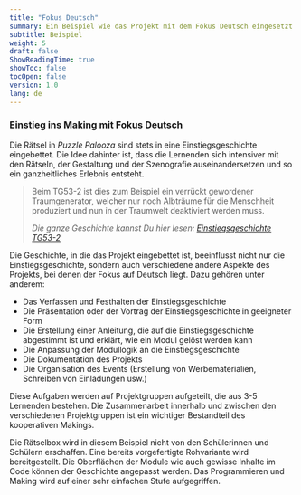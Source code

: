 ```yaml
---
title: "Fokus Deutsch"
summary: Ein Beispiel wie das Projekt mit dem Fokus Deutsch eingesetzt werden könnte.
subtitle: Beispiel
weight: 5
draft: false
ShowReadingTime: true
showToc: false
tocOpen: false
version: 1.0
lang: de
---
```


### Einstieg ins Making mit Fokus Deutsch

Die Rätsel in *Puzzle Palooza* sind stets in eine Einstiegsgeschichte eingebettet. Die Idee dahinter ist, dass die Lernenden sich intensiver mit den Rätseln, der Gestaltung und der Szenografie auseinandersetzen und so ein ganzheitliches Erlebnis entsteht.

> Beim TG53-2 ist dies zum Beispiel ein verrückt gewordener Traumgenerator, welcher nur noch Albträume für die Menschheit produziert und nun in der Traumwelt deaktiviert werden muss.
> 
> *Die ganze Geschichte kannst Du hier lesen: [Einstiegsgeschichte TG53-2](/dokumentation/einstiegsgeschichte_tg53-2)*

Die Geschichte, in die das Projekt eingebettet ist, beeinflusst nicht nur die Einstiegsgeschichte, sondern auch verschiedene andere Aspekte des Projekts, bei denen der Fokus auf Deutsch liegt. Dazu gehören unter anderem:

- Das Verfassen und Festhalten der Einstiegsgeschichte
- Die Präsentation oder der Vortrag der Einstiegsgeschichte in geeigneter Form
- Die Erstellung einer Anleitung, die auf die Einstiegsgeschichte abgestimmt ist und erklärt, wie ein Modul gelöst werden kann
- Die Anpassung der Modullogik an die Einstiegsgeschichte
- Die Dokumentation des Projekts
- Die Organisation des Events (Erstellung von Werbematerialien, Schreiben von Einladungen usw.)

Diese Aufgaben werden auf Projektgruppen aufgeteilt, die aus 3-5 Lernenden bestehen. Die Zusammenarbeit innerhalb und zwischen den verschiedenen Projektgruppen ist ein wichtiger Bestandteil des kooperativen Makings.


Die Rätselbox wird in diesem Beispiel nicht von den Schülerinnen und Schülern erschaffen. Eine bereits vorgefertigte Rohvariante wird bereitgestellt. Die Oberflächen der Module wie auch gewisse Inhalte im Code können der Geschichte angepasst werden. Das Programmieren und Making wird auf einer sehr einfachen Stufe aufgegriffen.
